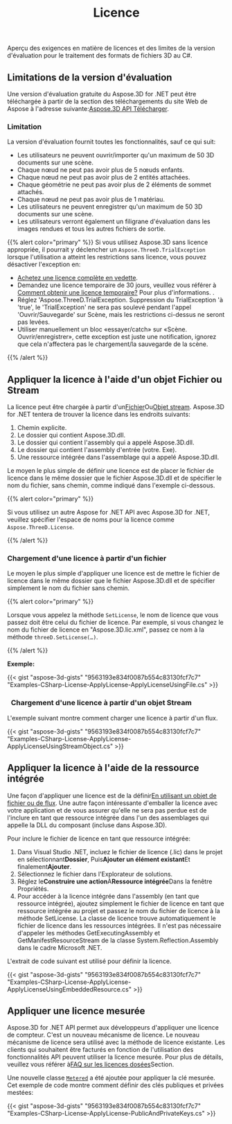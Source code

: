 ﻿---
title: Licence
type: docs
weight: 60
url: /fr/net/licensing/
description: Aperçu des exigences en matière de licences et des limites de la version d'évaluation pour le traitement des formats de fichiers 3D au C#.
---
Aperçu des exigences en matière de licences et des limites de la version d'évaluation pour le traitement des formats de fichiers 3D au C#.

## **Limitations de la version d'évaluation**
Une version d'évaluation gratuite du Aspose.3D for .NET peut être téléchargée à partir de la section des téléchargements du site Web de Aspose à l'adresse suivante:[Aspose.3D API Télécharger](https://www.nuget.org/packages/Aspose.3D).
### **Limitation**
La version d'évaluation fournit toutes les fonctionnalités, sauf ce qui suit:

- Les utilisateurs ne peuvent ouvrir/importer qu'un maximum de 50 3D documents sur une scène.
- Chaque nœud ne peut pas avoir plus de 5 nœuds enfants.
- Chaque nœud ne peut pas avoir plus de 2 entités attachées.
- Chaque géométrie ne peut pas avoir plus de 2 éléments de sommet attachés.
- Chaque nœud ne peut pas avoir plus de 1 matériau.
- Les utilisateurs ne peuvent enregistrer qu'un maximum de 50 3D documents sur une scène.
- Les utilisateurs verront également un filigrane d'évaluation dans les images rendues et tous les autres fichiers de sortie.

{{% alert color="primary" %}} 
Si vous utilisez Aspose.3D sans licence appropriée, il pourrait y déclencher un `Aspose.ThreeD.TrialException` lorsque l'utilisation a atteint les restrictions sans licence, vous pouvez désactiver l'exception en:

* [Achetez une licence complète en vedette](https://purchase.aspose.com/buy).
* Demandez une licence temporaire de 30 jours, veuillez vous référer à [Comment obtenir une licence temporaire?](https://purchase.aspose.com/temporary-license) Pour plus d'informations.
.
* Réglez 'Aspose.ThreeD.TrialException. Suppression du TrialException 'à 'true', le 'TrialException' ne sera pas soulevé pendant l'appel 'Ouvrir/Sauvegarde' sur Scène, mais les restrictions ci-dessus ne seront pas levées.
* Utiliser manuellement un bloc «essayer/catch» sur «Scène. Ouvrir/enregistrer», cette exception est juste une notification, ignorez que cela n'affectera pas le chargement/la sauvegarde de la scène.

{{% /alert %}} 

## **Appliquer la licence à l'aide d'un objet Fichier ou Stream**
La licence peut être chargée à partir d'un[Fichier](https://docs.aspose.com/3d/net/licensing/#Licensing-LoadingaLicensefromFile)Ou[Objet stream](https://docs.aspose.com/3d/net/licensing/#Licensing-LoadingaLicensefromaStreamObject). Aspose.3D for .NET tentera de trouver la licence dans les endroits suivants:

1. Chemin explicite.
1. Le dossier qui contient Aspose.3D.dll.
1. Le dossier qui contient l'assembly qui a appelé Aspose.3D.dll.
1. Le dossier qui contient l'assembly d'entrée (votre. Exe).
1. Une ressource intégrée dans l'assemblage qui a appelé Aspose.3D.dll.

Le moyen le plus simple de définir une licence est de placer le fichier de licence dans le même dossier que le fichier Aspose.3D.dll et de spécifier le nom du fichier, sans chemin, comme indiqué dans l'exemple ci-dessous.

{{% alert color="primary" %}} 

Si vous utilisez un autre Aspose for .NET API avec Aspose.3D for .NET, veuillez spécifier l'espace de noms pour la licence comme `Aspose.ThreeD.License`.

{{% /alert %}} 
### **Chargement d'une licence à partir d'un fichier**
Le moyen le plus simple d'appliquer une licence est de mettre le fichier de licence dans le même dossier que le fichier Aspose.3D.dll et de spécifier simplement le nom du fichier sans chemin.

{{% alert color="primary" %}} 

Lorsque vous appelez la méthode `SetLicense`, le nom de licence que vous passez doit être celui du fichier de licence. Par exemple, si vous changez le nom du fichier de licence en "Aspose.3D.lic.xml", passez ce nom à la méthode `threeD.SetLicense(…)`.

{{% /alert %}} 

**Exemple:**

{{< gist "aspose-3d-gists" "9563193e834f0087b554c83130fcf7c7" "Examples-CSharp-License-ApplyLicense-ApplyLicenseUsingFile.cs" >}}
### ` `**Chargement d'une licence à partir d'un objet Stream**
L'exemple suivant montre comment charger une licence à partir d'un flux.

{{< gist "aspose-3d-gists" "9563193e834f0087b554c83130fcf7c7" "Examples-CSharp-License-ApplyLicense-ApplyLicenseUsingStreamObject.cs" >}}
## **Appliquer la licence à l'aide de la ressource intégrée**
Une façon d'appliquer une licence est de la définir[En utilisant un objet de fichier ou de flux](). Une autre façon intéressante d'emballer la licence avec votre application et de vous assurer qu'elle ne sera pas perdue est de l'inclure en tant que ressource intégrée dans l'un des assemblages qui appelle la DLL du composant (incluse dans Aspose.3D).

Pour inclure le fichier de licence en tant que ressource intégrée:

1. Dans Visual Studio .NET, incluez le fichier de licence (.lic) dans le projet en sélectionnant**Dossier**, Puis**Ajouter un élément existant**Et finalement**Ajouter**.
1. Sélectionnez le fichier dans l'Explorateur de solutions.
1. Réglez le**Construire une action**À**Ressource intégrée**Dans la fenêtre Propriétés.
1. Pour accéder à la licence intégrée dans l'assembly (en tant que ressource intégrée), ajoutez simplement le fichier de licence en tant que ressource intégrée au projet et passez le nom du fichier de licence à la méthode SetLicense. La classe de licence trouve automatiquement le fichier de licence dans les ressources intégrées. Il n'est pas nécessaire d'appeler les méthodes GetExecutingAssembly et GetManifestResourceStream de la classe System.Reflection.Assembly dans le cadre Microsoft .NET.

L'extrait de code suivant est utilisé pour définir la licence.

{{< gist "aspose-3d-gists" "9563193e834f0087b554c83130fcf7c7" "Examples-CSharp-License-ApplyLicense-ApplyLicenseUsingEmbeddedResource.cs" >}}
## **Appliquer une licence mesurée**
Aspose.3D for .NET API permet aux développeurs d'appliquer une licence de compteur. C'est un nouveau mécanisme de licence. Le nouveau mécanisme de licence sera utilisé avec la méthode de licence existante. Les clients qui souhaitent être facturés en fonction de l'utilisation des fonctionnalités API peuvent utiliser la licence mesurée. Pour plus de détails, veuillez vous référer à[FAQ sur les licences dosées](https://purchase.aspose.com/faqs/licensing/metered)Section.

Une nouvelle classe [`Metered`](https://reference.aspose.com/3d/net/aspose.threed/metered) a été ajoutée pour appliquer la clé mesurée. Cet exemple de code montre comment définir des clés publiques et privées mestées:

{{< gist "aspose-3d-gists" "9563193e834f0087b554c83130fcf7c7" "Examples-CSharp-License-ApplyLicense-PublicAndPrivateKeys.cs" >}}
